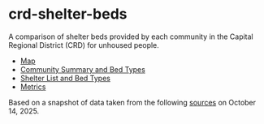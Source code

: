 # crd-shelter-beds
A comparison of shelter beds provided by each community in the Capital Regional District (CRD) for unhoused people.
  * [Map](https://bcdatavis.github.io/crd-shelter-beds/index.html)
  * [Community Summary and Bed Types](https://github.com/bcdatavis/crd-shelter-beds/blob/main/data/crd_shelter_bed_counts.csv)
  * [Shelter List and Bed Types](https://github.com/bcdatavis/crd-shelter-beds/blob/main/data/shelter_list.csv)
  * [Metrics](https://github.com/bcdatavis/crd-shelter-beds/blob/main/metrics.md)
 

Based on a snapshot of data taken from the following [sources](https://github.com/bcdatavis/crd-shelter-beds/blob/main/data-sources.md) on October 14, 2025.
